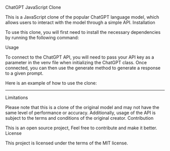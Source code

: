 ChatGPT JavaScript Clone

This is a JavaScript clone of the popular ChatGPT language model, which allows users to interact with the model through a simple API.
Installation

To use this clone, you will first need to install the necessary dependencies by running the following command:



Usage

To connect to the ChatGPT API, you will need to pass your API key as a parameter in the venv file when initializing the ChatGPT class. Once connected, you can then use the generate method to generate a response to a given prompt.

Here is an example of how to use the clone:


---------------------------------------------------------------------------------------------------------------------------------------

Limitations

Please note that this is a clone of the original model and may not have the same level of performance or accuracy. Additionally, usage of the API is subject to the terms and conditions of the original creator.
Contribution

This is an open source project, Feel free to contribute and make it better.
License

This project is licensed under the terms of the MIT license.

